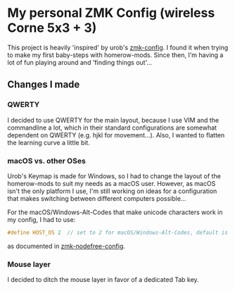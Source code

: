 # My personal ZMK Config (wireless Corne 5x3 + 3)

This project is heavily 'inspired' by urob's [zmk-config](https://github.com/urob/zmk-config.git).
I found it when trying to make my first baby-steps with homerow-mods. Since then, I'm having a lot of
fun playing around and 'finding things out'... 

## Changes I made 

### QWERTY
I decided to use QWERTY for the main layout, because I use VIM and the commandline a lot, which in their standard
configurations are somewhat dependent on QWERTY (e.g. hjkl for movement...). 
Also, I wanted to flatten the learning curve a little bit. 

### macOS vs. other OSes
Urob's Keymap is made for Windows, so I had to change the layout
of the homerow-mods to suit my needs as a macOS user. However, as macOS isn't the only platform I use, 
I'm still working on ideas for a configuration that makes switching between different computers possible...

For the macOS/Windows-Alt-Codes that make unicode characters work in my config, I had to use:
```C++
#define HOST_OS 2  // set to 2 for macOS/Windows-Alt-Codes, default is 0 (Windows)
```
as documented in [zmk-nodefree-config](https://github.com/urob/zmk-nodefree-config).

### Mouse layer
I decided to ditch the mouse layer in favor of a dedicated Tab key.

